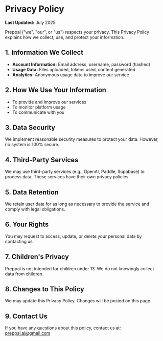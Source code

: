 # Privacy Policy

**Last Updated:** July 2025

Preppal ("we", "our", or "us") respects your privacy. This Privacy Policy explains how we collect, use, and protect your information.

## 1. Information We Collect

- **Account Information:** Email address, username, password (hashed)
- **Usage Data:** Files uploaded, tokens used, content generated
- **Analytics:** Anonymous usage data to improve our service

## 2. How We Use Your Information

- To provide and improve our services
- To monitor platform usage
- To communicate with you

## 3. Data Security

We implement reasonable security measures to protect your data. However, no system is 100% secure.

## 4. Third-Party Services

We may use third-party services (e.g., OpenAI, Paddle, Supabase) to process data. These services have their own privacy policies.

## 5. Data Retention

We retain user data for as long as necessary to provide the service and comply with legal obligations.

## 6. Your Rights

You may request to access, update, or delete your personal data by contacting us.

## 7. Children's Privacy

Preppal is not intended for children under 13. We do not knowingly collect data from children.

## 8. Changes to This Policy

We may update this Privacy Policy. Changes will be posted on this page.

## 9. Contact Us

If you have any questions about this policy, contact us at: preppal.ai@gmail.com